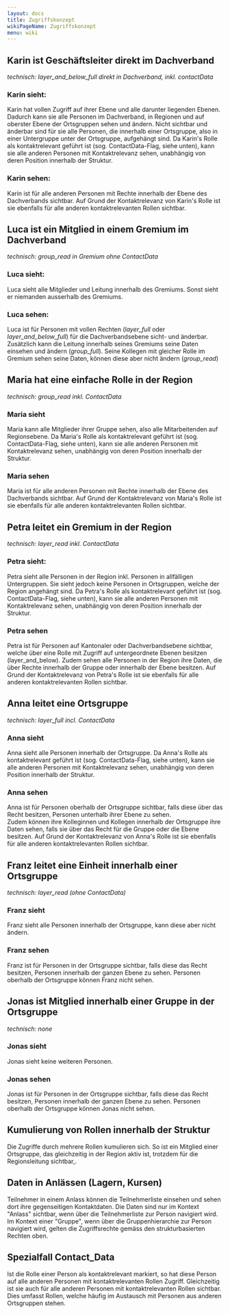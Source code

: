 ```yaml
---
layout: docs
title: Zugriffskonzept
wikiPageName: Zugriffskonzept
menu: wiki
---
```


## Karin ist Geschäftsleiter direkt im Dachverband
_technisch: layer_and_below_full direkt in Dachverband, inkl. contactData_
### Karin sieht: 
Karin hat vollen Zugriff auf ihrer Ebene und alle darunter liegenden Ebenen. Dadurch kann sie alle Personen im Dachverband, in Regionen und auf oberster Ebene der Ortsgruppen sehen und ändern. 
Nicht sichtbar und änderbar sind für sie alle Personen, die innerhalb einer Ortsgruppe, also in einer Untergruppe unter der Ortsgruppe, aufgehängt sind. 
Da Karin's Rolle als kontaktrelevant geführt ist (sog. ContactData-Flag, siehe unten), kann sie alle anderen Personen mit Kontaktrelevanz sehen, unabhängig von deren Position innerhalb der Struktur. 
 
### Karin sehen:  
Karin ist für alle anderen Personen mit Rechte innerhalb der Ebene des Dachverbands sichtbar. 
Auf Grund der Kontaktrelevanz von Karin's Rolle ist sie ebenfalls für alle anderen kontaktrelevanten Rollen sichtbar. 

## Luca ist ein Mitglied in einem Gremium im Dachverband
_technisch: group_read in Gremium ohne ContactData_
### Luca sieht: 
Luca sieht alle Mitglieder und Leitung innerhalb des Gremiums. Sonst sieht er niemanden ausserhalb des Gremiums. 
### Luca sehen:
Luca ist für Personen mit vollen Rechten (_layer_full_ oder _layer_and_below_full_) für die Dachverbandsebene sicht- und änderbar. Zusätzlich kann die Leitung innerhalb seines Gremiums seine Daten einsehen und ändern (_group_full_). Seine Kollegen mit gleicher Rolle im Gremium sehen seine Daten, können diese aber nicht ändern (_group_read_)

## Maria hat eine einfache Rolle in der Region
_technisch: group_read inkl. ContactData_
### Maria sieht
Maria kann alle Mitglieder ihrer Gruppe sehen, also alle Mitarbeitenden auf Regionsebene. 
Da Maria's Rolle als kontaktrelevant geführt ist (sog. ContactData-Flag, siehe unten), kann sie alle anderen Personen mit Kontaktrelevanz sehen, unabhängig von deren Position innerhalb der Struktur. 
### Maria sehen
Maria ist für alle anderen Personen mit Rechte innerhalb der Ebene des Dachverbands sichtbar. 
Auf Grund der Kontaktrelevanz von Maria's Rolle ist sie ebenfalls für alle anderen kontaktrelevanten Rollen sichtbar. 

## Petra leitet ein Gremium in der Region
_technisch: layer_read inkl. ContactData_
### Petra sieht: 
Petra sieht alle Personen in der Region inkl. Personen in allfälligen Untergruppen. Sie sieht jedoch keine Personen in Ortsgruppen, welche der Region angehängt sind. 
Da Petra's Rolle als kontaktrelevant geführt ist (sog. ContactData-Flag, siehe unten), kann sie alle anderen Personen mit Kontaktrelevanz sehen, unabhängig von deren Position innerhalb der Struktur. 

### Petra sehen
Petra ist für Personen auf Kantonaler oder Dachverbandsebene sichtbar, welche über eine Rolle mit Zugriff auf untergeordnete Ebenen besitzen (layer_and_below). Zudem sehen alle Personen in der Region ihre Daten, die über Rechte innerhalb der Gruppe oder innerhalb der Ebene besitzen. 
Auf Grund der Kontaktrelevanz von Petra's Rolle ist sie ebenfalls für alle anderen kontaktrelevanten Rollen sichtbar. 

## Anna leitet eine Ortsgruppe
_technisch: layer_full incl. ContactData_
### Anna sieht
Anna sieht alle Personen innerhalb der Ortsgruppe. 
Da Anna's Rolle als kontaktrelevant geführt ist (sog. ContactData-Flag, siehe unten), kann sie alle anderen Personen mit Kontaktrelevanz sehen, unabhängig von deren Position innerhalb der Struktur. 
### Anna sehen
Anna ist für Personen oberhalb der Ortsgruppe sichtbar, falls diese über das Recht besitzen, Personen unterhalb ihrer Ebene zu sehen.  
Zudem können ihre Kolleginnen und Kollegen innerhalb der Ortsgruppe ihre Daten sehen, falls sie über das Recht für die Gruppe oder die Ebene besitzen. 
Auf Grund der Kontaktrelevanz von Anna's Rolle ist sie ebenfalls für alle anderen kontaktrelevanten Rollen sichtbar. 

## Franz leitet eine Einheit innerhalb einer Ortsgruppe
_technisch: layer_read (ohne ContactData)_
### Franz sieht
Franz sieht alle Personen innerhalb der Ortsgruppe, kann diese aber nicht ändern. 
### Franz sehen
Franz ist für Personen in der Ortsgruppe sichtbar, falls diese das Recht besitzen, Personen innerhalb der ganzen Ebene zu sehen. Personen oberhalb der Ortsgruppe können Franz nicht sehen. 

## Jonas ist Mitglied innerhalb einer Gruppe in der Ortsgruppe
_technisch: none_
### Jonas sieht
Jonas sieht keine weiteren Personen. 
### Jonas sehen
Jonas ist für Personen in der Ortsgruppe sichtbar, falls diese das Recht besitzen, Personen innerhalb der ganzen Ebene zu sehen. Personen oberhalb der Ortsgruppe können Jonas nicht sehen. 

## Kumulierung von Rollen innerhalb der Struktur
Die Zugriffe durch mehrere Rollen kumulieren sich. So ist ein Mitglied einer Ortsgruppe, das gleichzeitig in der Region aktiv ist, trotzdem für die Regionsleitung sichtbar,. 

## Daten in Anlässen (Lagern, Kursen)
Teilnehmer in einem Anlass können die Teilnehmerliste einsehen und sehen dort ihre gegenseitigen Kontaktdaten. Die Daten sind nur im Kontext "Anlass" sichtbar, wenn über die Teilnehmerliste zur Person navigiert wird. 
Im Kontext einer "Gruppe", wenn über die Gruppenhierarchie zur Person navigiert wird, gelten die Zugriffsrechte gemäss den strukturbasierten Rechten oben. 

## Spezialfall Contact_Data
Ist die Rolle einer Person als kontaktrelevant markiert, so hat diese Person auf alle anderen Personen mit kontaktrelevanten Rollen Zugriff. Gleichzeitig ist sie auch für alle anderen Personen mit kontaktrelevanten Rollen sichtbar. 
Dies umfasst Rollen, welche häufig im Austausch mit Personen aus anderen Ortsgruppen stehen. 
